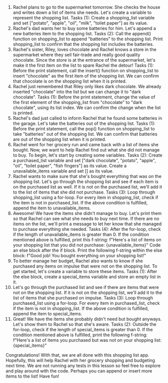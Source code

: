 1. Rachel plans to go to the supermarket tomorrow. She checks the house and writes down a list of items she needs. Let's create a variable to represent the shopping list. Tasks (1): Create a shopping_list variable and set ["potato", "apple", "oil", "milk", "toilet paper"] as its value.
2. Rachel's dad wants her to buy some batteries for him. Let's append a new batteries item to the shopping list. Tasks (2): Call the append() function on shopping_list to append "batteries" to the shopping list.
Print shopping_list to confirm that the shopping list includes the batteries.
3. Rachel's sister, Riley, loves chocolate and Rachel knows a store in the supermarket where they sell fair-trade and really good quality chocolate. Since the store is at the entrance of the supermarket, let's make it the first item on the list to spare Rachel the detour! Tasks (1): Before the print statement, call the insert() function on shopping_list to insert "chocolate" as the first item of the shopping list. We can confirm that chocolate is on the shopping list when it is printed. 
4. Rachel just remembered that Riley only likes dark chocolate. We already inserted "chocolate" into the list but we can change it to "dark chocolate". Tasks (1): Before the print statement, change the value of the first element of the shopping_list from "chocolate" to "dark chocolate", using its list index. We can confirm the change when the list is printed.
5. Rachel's dad just called to inform Rachel that he found some batteries in the garage. Let's take the batteries out of the shopping list. Tasks (1): Before the print statement, call the pop() function on shopping_list to take "batteries" out of the shopping list. We can confirm that batteries are out of the shopping list when it is printed.
6. Rachel went for her grocery run and came back with a list of items she bought. Now, we want to help Rachel find out what she did not manage to buy. To begin, let's start by creating some variables. Tasks (2): Create a purchased_list variable and set ["dark chocolate", "potato", "apple", "oil", "toilet paper", "fish fingers"] as its value.
Create a unavailable_items variable and set [] as its value.
7. Rachel wants to make sure that she's bought everything that was on the shopping list. Let's go through the shopping list and see if each item is on the purchased list as well. If it is not on the purchased list, we'll add it to the list of items that she did not purchase. Tasks (3): Loop through shopping_list using a for-loop. For every item in shopping_list, check if the item is not in purchased_list. If the above condition is fulfilled, append the item to unavailable_items.
8. Awesome! We have the items she didn't manage to buy. Let's print them so that Rachel can see what she needs to buy next time. If there are no items on the list, we'll print a message to let her know that she managed to purchase everything she needed. Tasks (4): After the for-loop, check if the length of unavailable_items is greater than 0. If the condition mentioned above is fulfilled, print this f-string: f"Here's a list of items on your shopping list that you did not purchase: {unavailable_items}" Code an else block after the if block. Print the following f-string within the else block: f"Good job! You bought everything on your shopping list!"
9. To better manage her budget, Rachel also wants to know if she purchased any items on impulse that were not on the shopping list. To get started, let's create a variable to store these items. Tasks (1): After the else block, create a special_items variable and store an empty list in it.
10. Let's go through the purchased list and see if there are items that were not on the shopping list. If it is not on the shopping list, we'll add it to the list of items that she purchased on impulse. Tasks (3): Loop through purchased_list using a for-loop. For every item in purchased_list, check if the item is not in shopping_list. If the above condition is fulfilled, append the item to special_items.
11. Great! We have the items she probably didn't need but bought anyways. Let's show them to Rachel so that she's aware. Tasks (2): Outside the for-loop, check if the length of special_items is greater than 0. If the condition mentioned above is fulfilled, print the following f-string: f"Here's a list of items you purchased but was not on your shopping list: {special_items}"

Congratulations! 
With that, we are all done with this shopping list app. Hopefully, this will help Rachel with her grocery shopping and budgeting next time. We are not running any tests in this lesson so feel free to explore and play around with the code. Perhaps you can append or insert more items to the list! Have fun!